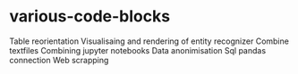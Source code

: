 # various-code-blocks
Table reorientation
Visualisaing and rendering of entity recognizer
Combine textfiles
Combining jupyter notebooks
Data anonimisation
Sql pandas connection
Web scrapping
